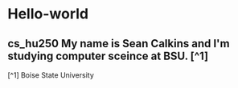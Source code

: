 # Hello-world
cs_hu250
My name is **Sean Calkins** and I'm studying computer sceince at BSU. [^1]
----------------------------------------------------------------------------
[^1] Boise State University
